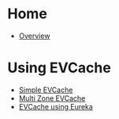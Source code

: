 # Home
* [Overview](https://github.com/Netflix/EVCache/wiki/Overview)

# Using EVCache
* [Simple EVCache](https://github.com/Netflix/EVCache/wiki/Example:-Simple-EVCache)
* [Multi Zone EVCache](https://github.com/Netflix/EVCache/wiki/Example:-Multi-Zone-EVCache)
* [EVCache using Eureka](https://github.com/Netflix/EVCache/wiki/Example:-EVCache-using-Eureka)